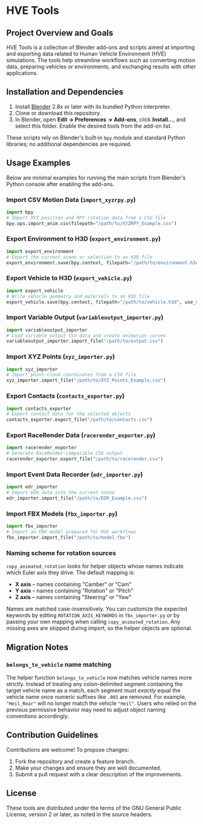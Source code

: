 # HVE Tools

## Project Overview and Goals
HVE Tools is a collection of Blender add-ons and scripts aimed at importing and exporting data related to Human Vehicle Environment (HVE) simulations. The tools help streamline workflows such as converting motion data, preparing vehicles or environments, and exchanging results with other applications.

## Installation and Dependencies
1. Install [Blender](https://www.blender.org/) 2.8x or later with its bundled Python interpreter.
2. Clone or download this repository.
3. In Blender, open **Edit → Preferences → Add-ons**, click **Install…**, and select this folder. Enable the desired tools from the add-on list.

These scripts rely on Blender's built‑in `bpy` module and standard Python libraries; no additional dependencies are required.

## Usage Examples
Below are minimal examples for running the main scripts from Blender's Python console after enabling the add-ons.

### Import CSV Motion Data (`import_xyzrpy.py`)
```python
import bpy
# Import XYZ position and RPY rotation data from a CSV file
bpy.ops.import_anim.csv(filepath="/path/to/XYZRPY_Example.csv")
```

### Export Environment to H3D (`export_environment.py`)
```python
import export_environment
# Export the current scene or selection to an H3D file
export_environment.save(bpy.context, filepath="/path/to/environment.h3d", use_selection=True)
```

### Export Vehicle to H3D (`export_vehicle.py`)
```python
import export_vehicle
# Write vehicle geometry and materials to an H3D file
export_vehicle.save(bpy.context, filepath="/path/to/vehicle.h3d", use_selection=True)
```

### Import Variable Output (`variableoutput_importer.py`)
```python
import variableoutput_importer
# Load variable output CSV data and create animation curves
variableoutput_importer.import_file("/path/to/output.csv")
```

### Import XYZ Points (`xyz_importer.py`)
```python
import xyz_importer
# Import point-cloud coordinates from a CSV file
xyz_importer.import_file("/path/to/XYZ_Points_Example.csv")
```

### Export Contacts (`contacts_exporter.py`)
```python
import contacts_exporter
# Export contact data for the selected objects
contacts_exporter.export_file("/path/to/contacts.csv")
```

### Export RaceRender Data (`racerender_exporter.py`)
```python
import racerender_exporter
# Generate RaceRender-compatible CSV output
racerender_exporter.export_file("/path/to/racerender.csv")
```

### Import Event Data Recorder (`edr_importer.py`)
```python
import edr_importer
# Import EDR data into the current scene
edr_importer.import_file("/path/to/EDR_Example.csv")
```

### Import FBX Models (`fbx_importer.py`)
```python
import fbx_importer
# Import an FBX model prepared for HVE workflows
fbx_importer.import_file("/path/to/model.fbx")
```

### Naming scheme for rotation sources

`copy_animated_rotation` looks for helper objects whose names indicate which
Euler axis they drive. The default mapping is:

- **X axis** – names containing "Camber" or "Cam"
- **Y axis** – names containing "Rotation" or "Pitch"
- **Z axis** – names containing "Steering" or "Yaw"

Names are matched case-insensitively. You can customize the expected keywords
by editing `ROTATION_AXIS_KEYWORDS` in `fbx_importer.py` or by passing your own
mapping when calling `copy_animated_rotation`. Any missing axes are skipped
during import, so the helper objects are optional.

## Migration Notes

### `belongs_to_vehicle` name matching

The helper function `belongs_to_vehicle` now matches vehicle names more
strictly. Instead of treating any colon-delimited segment containing the target
vehicle name as a match, each segment must *exactly* equal the vehicle name once
numeric suffixes like `.001` are removed. For example, `"Heil_Rear"` will no
longer match the vehicle `"Heil"`. Users who relied on the previous permissive
behavior may need to adjust object naming conventions accordingly.

## Contribution Guidelines
Contributions are welcome! To propose changes:
1. Fork the repository and create a feature branch.
2. Make your changes and ensure they are well documented.
3. Submit a pull request with a clear description of the improvements.

## License
These tools are distributed under the terms of the GNU General Public License, version 2 or later, as noted in the source headers.
